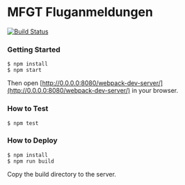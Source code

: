 # MFGT Fluganmeldungen

[![Build Status](https://travis-ci.org/lszt/flights-react.svg?branch=master)](https://travis-ci.org/lszt/flights-react)

### Getting Started

```
$ npm install
$ npm start
```

Then open [http://0.0.0.0:8080/webpack-dev-server/](http://0.0.0.0:8080/webpack-dev-server/) in your browser.

### How to Test

```
$ npm test
```

### How to Deploy

```
$ npm install
$ npm run build
```

Copy the build directory to the server.

